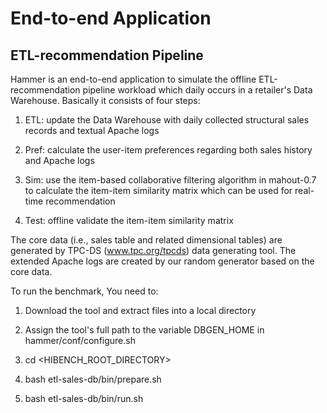 End-to-end Application
======================

ETL-recommendation Pipeline
----------------------------

Hammer is an end-to-end application to simulate the offline ETL-recommendation pipeline workload which daily occurs in a retailer's Data Warehouse. Basically it consists of four steps:

1.	ETL: update the Data Warehouse with daily collected structural sales records and textual Apache logs

2.	Pref: calculate the user-item preferences regarding both sales history and Apache logs

3.	Sim: use the item-based collaborative filtering algorithm in mahout-0.7 to calculate the item-item similarity matrix which can be used for real-time recommendation

4.	Test: offline validate the item-item similarity matrix

The core data (i.e., sales table and related dimensional tables) are generated by TPC-DS (www.tpc.org/tpcds) data generating tool. The extended Apache logs are created by our random generator based on the core data.

To run the benchmark, You need to:

1.	Download the tool and extract files into a local directory

2.	Assign the tool's full path to the variable DBGEN_HOME in hammer/conf/configure.sh

3.	cd <HIBENCH_ROOT_DIRECTORY>

4.	bash etl-sales-db/bin/prepare.sh

5.	bash etl-sales-db/bin/run.sh
